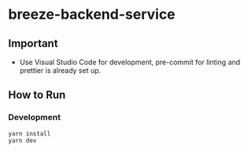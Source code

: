# breeze-backend-service

## Important
- Use Visual Studio Code for development, pre-commit for linting and prettier is already set up.

## How to Run
### Development
```
yarn install
yarn dev
```